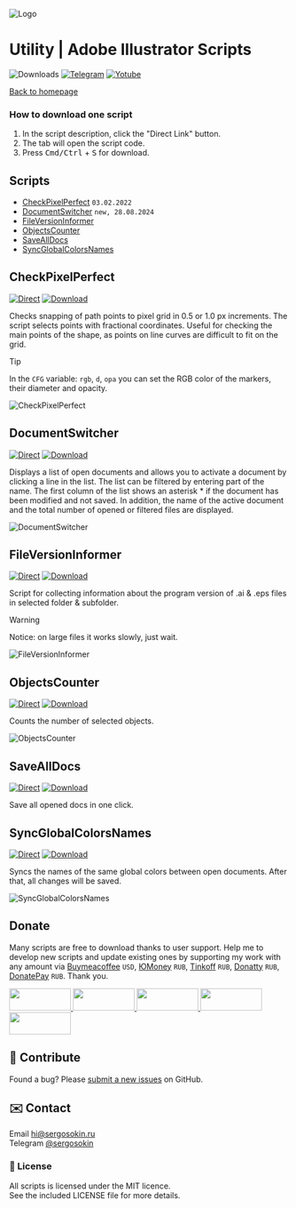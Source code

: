 ![Logo](https://i.ibb.co/mF018gV/emblem.png)

# Utility | Adobe Illustrator Scripts

![Downloads](https://img.shields.io/badge/Downloads-59k-27CF7D.svg) [![Telegram](https://img.shields.io/badge/Telegram%20Channel-%40aiscripts-0088CC.svg)](https://t.me/aiscripts) [![Yotube](https://img.shields.io/badge/Youtube-%40SergOsokinArt-FF0000.svg)](https://www.youtube.com/c/SergOsokinArt/videos)

[Back to homepage](../README.md)

### How to download one script 
1. In the script description, click the "Direct Link" button.
2. The tab will open the script code.
3. Press <kbd>Cmd/Ctrl</kbd> + <kbd>S</kbd> for download.

## Scripts
* [CheckPixelPerfect](https://github.com/creold/illustrator-scripts/blob/master/md/Utility.md#checkpixelperfect) `03.02.2022`
* [DocumentSwitcher](https://github.com/creold/illustrator-scripts/blob/master/md/Utility.md#documentswitcher) `new, 28.08.2024`
* [FileVersionInformer](https://github.com/creold/illustrator-scripts/blob/master/md/Utility.md#fileversioninformer)
* [ObjectsCounter](https://github.com/creold/illustrator-scripts/blob/master/md/Utility.md#objectscounter)
* [SaveAllDocs](https://github.com/creold/illustrator-scripts/blob/master/md/Utility.md#savealldocs)
* [SyncGlobalColorsNames](https://github.com/creold/illustrator-scripts/blob/master/md/Utility.md#syncglobalcolorsnames)

## CheckPixelPerfect
[![Direct](https://img.shields.io/badge/Direct%20Link-CheckPixelPerfect.jsx-FF6900.svg)](https://rebrand.ly/ckpxperf) [![Download](https://img.shields.io/badge/Download%20All-Zip%20archive-0088CC.svg)](https://bit.ly/2M0j95N)

Checks snapping of path points to pixel grid in 0.5 or 1.0 px increments. The script selects points with fractional coordinates. Useful for checking the main points of the shape, as points on line curves are difficult to fit on the grid.

> [!TIP]   
> In the `CFG` variable: `rgb`, `d`, `opa` you can set the RGB color of the markers, their diameter and opacity.

![CheckPixelPerfect](https://i.ibb.co/Ps2WNqp/Check-Pixel-Perfect.gif)

## DocumentSwitcher
[![Direct](https://img.shields.io/badge/Direct%20Link-DocumentSwitcher.jsx-FF6900.svg)](https://rebrand.ly/docswt) [![Download](https://img.shields.io/badge/Download%20All-Zip%20archive-0088CC.svg)](https://bit.ly/2M0j95N)

Displays a list of open documents and allows you to activate a document by clicking a line in the list. The list can be filtered by entering part of the name. The first column of the list shows an asterisk * if the document has been modified and not saved. In addition, the name of the active document and the total number of opened or filtered files are displayed.

![DocumentSwitcher](https://i.ibb.co/qxb2Rnh/Document-Switcher.gif)

## FileVersionInformer
[![Direct](https://img.shields.io/badge/Direct%20Link-FileVersionInformer.jsx-FF6900.svg)](https://rebrand.ly/fverinfo) [![Download](https://img.shields.io/badge/Download%20All-Zip%20archive-0088CC.svg)](https://bit.ly/2M0j95N)

Script for collecting information about the program version of .ai & .eps files in selected folder & subfolder.   

> [!WARNING]   
> Notice: on large files it works slowly, just wait.

![FileVersionInformer](https://i.ibb.co/mz94Tn0/demo-File-Version-Informer.gif)

## ObjectsCounter
[![Direct](https://img.shields.io/badge/Direct%20Link-ObjectsCounter.jsx-FF6900.svg)](https://rebrand.ly/objcntr) [![Download](https://img.shields.io/badge/Download%20All-Zip%20archive-0088CC.svg)](https://bit.ly/2M0j95N)

Counts the number of selected objects.

![ObjectsCounter](https://i.ibb.co/cbmYfNV/Objects-Counter.gif)

## SaveAllDocs
[![Direct](https://img.shields.io/badge/Direct%20Link-SaveAllDocs.jsx-FF6900.svg)](https://rebrand.ly/savealldocs) [![Download](https://img.shields.io/badge/Download%20All-Zip%20archive-0088CC.svg)](https://bit.ly/2M0j95N)

Save all opened docs in one click.

## SyncGlobalColorsNames
[![Direct](https://img.shields.io/badge/Direct%20Link-SyncGlobalColorsNames.jsx-FF6900.svg)](https://rebrand.ly/syncglblclr) [![Download](https://img.shields.io/badge/Download%20All-Zip%20archive-0088CC.svg)](https://bit.ly/2M0j95N)

Syncs the names of the same global colors between open documents. After that, all changes will be saved.

![SyncGlobalColorsNames](https://i.ibb.co/G9NRF7J/Sync-Global-Colors-Names.gif)

## Donate
Many scripts are free to download thanks to user support. Help me to develop new scripts and update existing ones by supporting my work with any amount via [Buymeacoffee] `USD`, [ЮMoney] `RUB`, [Tinkoff] `RUB`, [Donatty] `RUB`, [DonatePay] `RUB`. Thank you.

[Buymeacoffee]: https://www.buymeacoffee.com/aiscripts
[ЮMoney]: https://yoomoney.ru/to/410011149615582
[Tinkoff]: https://www.tinkoff.ru/rm/osokin.sergey127/SN67U9405/
[Donatty]: https://donatty.com/sergosokin
[DonatePay]: https://new.donatepay.ru/@osokin

<a href="https://www.buymeacoffee.com/aiscripts">
  <img width="111" height="40" src="https://i.ibb.co/0ssTJQ1/bmc-badge.png">
</a>

<a href="https://www.tinkoff.ru/rm/osokin.sergey127/SN67U9405/">
  <img width="111" height="40" src="https://i.ibb.co/hRsbYnM/tinkoff-badge.png">
</a>

<a href="https://yoomoney.ru/to/410011149615582">
  <img width="111" height="40" src="https://i.ibb.co/wwrYWJ5/yoomoney-badge.png">
</a>

<a href="https://donatty.com/sergosokin">
  <img width="111" height="40" src="https://i.ibb.co/s61FGCn/donatty-badge.png">
</a>

<a href="https://new.donatepay.ru/@osokin">
  <img width="111" height="40" src="https://i.ibb.co/0KJ94ND/donatepay-badge.png">
</a>

## 🤝 Contribute

Found a bug? Please [submit a new issues](https://github.com/creold/illustrator-scripts/issues) on GitHub.

## ✉️ Contact
Email <hi@sergosokin.ru>  
Telegram [@sergosokin](https://t.me/sergosokin)

### 📝 License

All scripts is licensed under the MIT licence.  
See the included LICENSE file for more details.